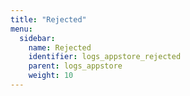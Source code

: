 ```yaml
---
title: "Rejected"
menu:
  sidebar:
    name: Rejected
    identifier: logs_appstore_rejected
    parent: logs_appstore
    weight: 10
---
```

